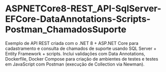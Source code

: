 # ASPNETCore8-REST_API-SqlServer-EFCore-DataAnnotations-Scripts-Postman_ChamadosSuporte
Exemplo de API REST criada com o .NET 8 + ASP.NET Core para cadastramento e consulta de chamados de suporte usando SQL Server + Entity Framework + scripts. Inclui validações com Data Annotations, Dockerfile, Docker Compose para criação de ambientes de testes e testes em JavaScript com Postman (execução de Collection via Newman).
